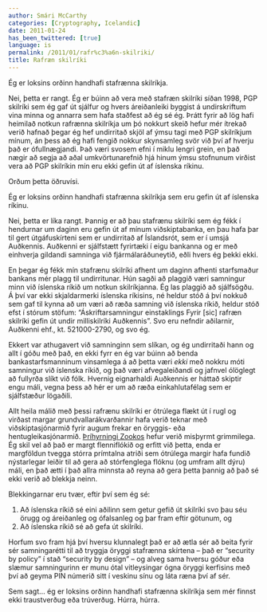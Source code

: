 ```yaml
---
author: Smári McCarthy
categories: [Cryptography, Icelandic]
date: 2011-01-24
has_been_twittered: [true]
language: is
permalink: /2011/01/rafr%c3%a6n-skilriki/
title: Rafræn skilríki
---
```

<p class="wp-flattr-button">
  <a class="FlattrButton" style="display:none;" href="http://www.smarimccarthy.is/2011/01/rafr%c3%a6n-skilriki/" title="Rafræn skilríki" rev="flattr;uid:smarimc;language:en_GB;category:text;button:compact;">Ég er loksins orðinn handhafi stafrænna skilríkja. Nei, þetta er rangt. Ég er búinn að vera með stafræn skilríki síðan 1998, PGP skilríki sem ég gaf út sjálfur og hvers áreiðanleiki byggist á undirskriftum vina minna og annarra sem hafa staðfest að ég sé ég. Þrátt fyrir að lög hafi heimilað notkun rafrænna skilríkja um þó nokkurt skeið hefur mér ítrekað verið hafnað þegar ég hef undirritað skjöl af ýmsu tagi með PGP skilríkjum mínum, án þess að ég hafi fengið nokkur skynsamleg svör við því af hverju það er ófullnægjandi. Það væri svosem efni í miklu lengri grein, en það nægir að segja að aðal umkvörtunarefnið hjá hinum ýmsu stofnunum virðist vera að PGP skilríkin mín eru ekki gefin út af íslenska ríkinu. Orðum þetta öðruvísi. Ég er loksins orðinn handhafi stafrænna skilríkja sem eru gefin út af íslenska ríkinu. Nei, þetta er líka rangt. Þannig er að þau stafrænu skilríki sem ég fékk í hendurnar </a>
</p>

Ég er loksins orðinn handhafi stafrænna skilríkja.

Nei, þetta er rangt. Ég er búinn að vera með stafræn skilríki síðan 1998, PGP skilríki sem ég gaf út sjálfur og hvers áreiðanleiki byggist á undirskriftum vina minna og annarra sem hafa staðfest að ég sé ég. Þrátt fyrir að lög hafi heimilað notkun rafrænna skilríkja um þó nokkurt skeið hefur mér ítrekað verið hafnað þegar ég hef undirritað skjöl af ýmsu tagi með PGP skilríkjum mínum, án þess að ég hafi fengið nokkur skynsamleg svör við því af hverju það er ófullnægjandi. Það væri svosem efni í miklu lengri grein, en það nægir að segja að aðal umkvörtunarefnið hjá hinum ýmsu stofnunum virðist vera að PGP skilríkin mín eru ekki gefin út af íslenska ríkinu.

Orðum þetta öðruvísi.

Ég er loksins orðinn handhafi stafrænna skilríkja sem eru gefin út af íslenska ríkinu.

Nei, þetta er líka rangt. Þannig er að þau stafrænu skilríki sem ég fékk í hendurnar um daginn eru gefin út af mínum viðskiptabanka, en þau hafa þar til gert útgáfuskírteni sem er undirritað af Íslandsrót, sem er í umsjá Auðkennis. Auðkenni er sjálfstætt fyrirtæki í eigu bankanna og er með einhverja gildandi samninga við fjármálaráðuneytið, eðli hvers ég þekki ekki.

En þegar ég fékk mín stafrænu skilríki afhent um daginn afhenti starfsmaður bankans mér plagg til undirritunar. Hún sagði að plaggið væri samningur minn við íslenska ríkið um notkun skilríkjanna. Ég las plaggið að sjálfsögðu. Á því var ekki skjaldarmerki íslenska ríkisins, né heldur stóð á því nokkuð sem gaf til kynna að um væri að ræða samning við íslenska ríkið, heldur stóð efst í stórum stöfum: &#8220;Áskriftarsamningur einstaklings Fyrir [sic] rafræn skilríki gefin út undir milliskilríki Auðkennis&#8221;. Svo eru nefndir aðilarnir, Auðkenni ehf., kt. 521000-2790, og svo ég.

Ekkert var athugavert við samninginn sem slíkan, og ég undirritaði hann og allt í góðu með það, en ekki fyrr en ég var búinn að benda bankastarfsmanninum vinsamlega á að þetta væri *ekki* með nokkru móti samningur við íslenska ríkið, og það væri afvegaleiðandi og jafnvel ólöglegt að fullyrða slíkt við fólk. Hvernig eignarhaldi Auðkennis er háttað skiptir engu máli, vegna þess að hér er um að ræða einkahlutafélag sem er sjálfstæður lögaðili.

Allt heila málið með þessi rafrænu skilríki er ótrúlega flækt út í rugl og virðast margar grundvallarákvarðannir hafa verið teknar með viðskiptasjónarmið fyrir augum frekar en öryggis- eða hentugleikasjónarmið. [Þríhyrningi Zookos][1] hefur verið misþyrmt grimmilega. Ég skil vel að það er margt flenniflókið og erfitt við þetta, enda er margföldun tvegga stórra prímtalna atriði sem ótrúlega margir hafa fundið nýstarlegar leiðir til að gera að stórfenglega flóknu (og umfram allt dýru) máli, en það ætti í það allra minnsta að reyna að gera þetta þannig að það sé ekki verið að blekkja neinn.

Blekkingarnar eru tvær, eftir því sem ég sé:

1.  Að íslenska ríkið sé eini aðilinn sem getur gefið út skilríki svo þau séu örugg og áreiðanleg og ófalsanleg og þar fram eftir götunum, og
2.  Að íslenska ríkið sé að gefa út skilríki.

Horfum svo fram hjá því hversu klunnalegt það er að ætla sér að beita fyrir sér samningarétti til að tryggja öryggi stafrænna skírtena &#8211; það er &#8220;security by policy&#8221; í stað &#8220;security by design&#8221; &#8211; og alveg sama hversu góður eða slæmur samningurinn er munu ótal vitleysingar ógna öryggi kerfisins með því að geyma PIN númerið sitt í veskinu sínu og láta ræna því af sér.

Sem sagt&#8230; ég er loksins orðinn handhafi stafrænna skilríkja sem mér finnst ekki traustverðug eða trúverðug. Húrra, húrra.

 [1]: http://en.wikipedia.org/wiki/Zooko's_triangle
